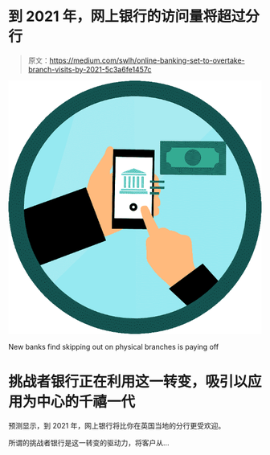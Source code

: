 # 到 2021 年，网上银行的访问量将超过分行

> 原文：<https://medium.com/swlh/online-banking-set-to-overtake-branch-visits-by-2021-5c3a6fe1457c>

![](img/520da069a4be6df99f3ae6c1f4f8f35e.png)

New banks find skipping out on physical branches is paying off

# 挑战者银行正在利用这一转变，吸引以应用为中心的千禧一代

预测显示，到 2021 年，网上银行将比你在英国当地的分行更受欢迎。

所谓的挑战者银行是这一转变的驱动力，将客户从…